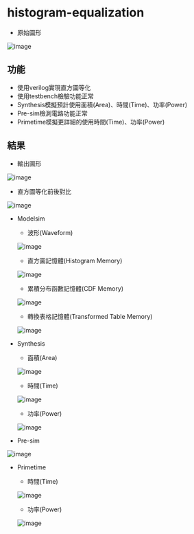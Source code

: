 # histogram-equalization

*  原始圖形
  
  ![image](https://github.com/TingKaiHsu0525/histogram-equalization/assets/145333999/3bcfb296-baba-439c-811d-bb1232f5dced)


## 功能
*  使用verilog實現直方圖等化
*  使用testbench檢驗功能正常
*  Synthesis模擬預計使用面積(Area)、時間(Time)、功率(Power)
*  Pre-sim檢測電路功能正常
*  Primetime模擬更詳細的使用時間(Time)、功率(Power)

## 結果
*  輸出圖形

  ![image](https://github.com/TingKaiHsu0525/histogram-equalization/assets/145333999/a04d47c9-f247-47ee-bc93-c1f76a48a0f7)
*  直方圖等化前後對比
  
  ![image](https://github.com/TingKaiHsu0525/histogram-equalization/assets/145333999/8f24522c-79f6-4e44-8b0f-981d1f76aab2)

*  Modelsim
    *    波形(Waveform)
   
      ![image](https://github.com/TingKaiHsu0525/histogram-equalization/assets/145333999/4e104530-9c12-4756-929c-460d2fccc862)
    *    直方圖記憶體(Histogram Memory)
      
      ![image](https://github.com/TingKaiHsu0525/histogram-equalization/assets/145333999/9036e904-3f24-4893-a6c1-513bbb7a9e60)
    *    累積分布函數記憶體(CDF Memory)
     
      ![image](https://github.com/TingKaiHsu0525/histogram-equalization/assets/145333999/3cadcae0-4b80-4b1d-bf40-bf99cd9e6469)
    *    轉換表格記憶體(Transformed Table Memory)
      
      ![image](https://github.com/TingKaiHsu0525/histogram-equalization/assets/145333999/e520a05f-37f5-4d75-877c-7c7953abe642)

*  Synthesis
    *    面積(Area)
   
      ![image](https://github.com/TingKaiHsu0525/histogram-equalization/assets/145333999/391b32f3-9cc1-4d6d-b55d-0e7a7d7b235a)
    *    時間(Time)
  
      ![image](https://github.com/TingKaiHsu0525/histogram-equalization/assets/145333999/96129573-cefe-4123-91e3-6f1c5ac0c133)
    *    功率(Power)
   
      ![image](https://github.com/TingKaiHsu0525/histogram-equalization/assets/145333999/2d0615bf-a854-409d-8c8c-bfb3a25c0fb3)
*   Pre-sim
  
  ![image](https://github.com/TingKaiHsu0525/histogram-equalization/assets/145333999/c2b4d851-4ccb-4f5d-8863-ad2bdebc4589)
*   Primetime
    *    時間(Time)
    
      ![image](https://github.com/TingKaiHsu0525/histogram-equalization/assets/145333999/c3b25da8-1f0a-4876-8aa3-4ae2fd0e5286)
    *    功率(Power)
      
      ![image](https://github.com/TingKaiHsu0525/histogram-equalization/assets/145333999/9200cb80-ab93-49b6-9725-92acf9c96a91)
